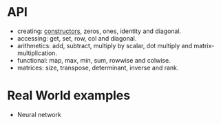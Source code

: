 # API

- creating: [constructors](creational), zeros, ones, identity and diagonal.
- accessing: get, set, row, col and diagonal.
- arithmetics: add, subtract, multiply by scalar, dot multiply and matrix-multiplication.
- functional: map, max, min, sum, rowwise and colwise.
- matrices: size, transpose, determinant, inverse and rank.

# Real World examples

- Neural network